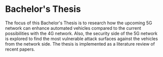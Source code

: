 # Bachelor's Thesis

The focus of this Bachelor's Thesis is to research how the upcoming 5G network can enhance automated vehicles compared to the current possibilities with the 4G network. Also, the security side of the 5G network is explored to find the most vulnerable attack surfaces against the vehicles from the network side. The thesis is implemented as a literature review of recent papers.
